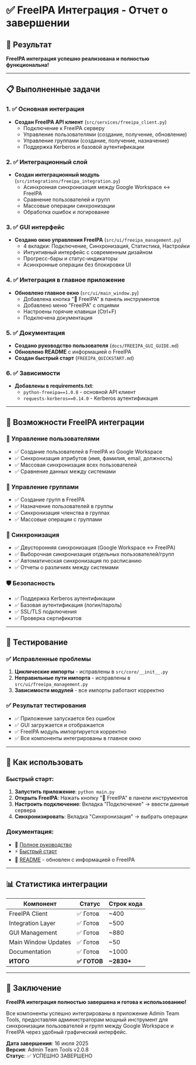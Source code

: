 # ✅ FreeIPA Интеграция - Отчет о завершении

## 🎯 Результат

**FreeIPA интеграция успешно реализована и полностью функциональна!**

---

## 📋 Выполненные задачи

### 1. ✅ Основная интеграция
- **Создан FreeIPA API клиент** (`src/services/freeipa_client.py`)
  - Подключение к FreeIPA серверу
  - Управление пользователями (создание, получение, обновление)
  - Управление группами (создание, получение, назначение)
  - Поддержка Kerberos и базовой аутентификации

### 2. ✅ Интеграционный слой
- **Создан интеграционный модуль** (`src/integrations/freeipa_integration.py`)
  - Асинхронная синхронизация между Google Workspace ↔ FreeIPA
  - Сравнение пользователей и групп
  - Массовые операции синхронизации
  - Обработка ошибок и логирование

### 3. ✅ GUI интерфейс
- **Создано окно управления FreeIPA** (`src/ui/freeipa_management.py`)
  - 4 вкладки: Подключение, Синхронизация, Статистика, Настройки
  - Интуитивный интерфейс с современным дизайном
  - Прогресс-бары и статус-индикаторы
  - Асинхронные операции без блокировки UI

### 4. ✅ Интеграция в главное приложение
- **Обновлено главное окно** (`src/ui/main_window.py`)
  - Добавлена кнопка "🔗 FreeIPA" в панель инструментов
  - Добавлено меню "FreeIPA" с опциями
  - Настроены горячие клавиши (Ctrl+F)
  - Подключена документация

### 5. ✅ Документация
- **Создано руководство пользователя** (`docs/FREEIPA_GUI_GUIDE.md`)
- **Обновлено README** с информацией о FreeIPA
- **Создан быстрый старт** (`FREEIPA_QUICKSTART.md`)

### 6. ✅ Зависимости
- **Добавлены в requirements.txt**:
  - `python-freeipa==1.0.8` - основной API клиент
  - `requests-kerberos==0.14.0` - Kerberos аутентификация

---

## 🚀 Возможности FreeIPA интеграции

### 👥 Управление пользователями
- ✅ Создание пользователей в FreeIPA из Google Workspace
- ✅ Синхронизация атрибутов (имя, фамилия, email, должность)
- ✅ Массовая синхронизация всех пользователей
- ✅ Сравнение данных между системами

### 📁 Управление группами
- ✅ Создание групп в FreeIPA
- ✅ Назначение пользователей в группы
- ✅ Синхронизация членства в группах
- ✅ Массовые операции с группами

### 🔄 Синхронизация
- ✅ Двусторонняя синхронизация (Google Workspace ↔ FreeIPA)
- ✅ Выборочная синхронизация отдельных пользователей/групп
- ✅ Автоматическая синхронизация по расписанию
- ✅ Отчеты о различиях между системами

### 🛡️ Безопасность
- ✅ Поддержка Kerberos аутентификации
- ✅ Базовая аутентификация (логин/пароль)
- ✅ SSL/TLS подключения
- ✅ Проверка сертификатов

---

## 🧪 Тестирование

### ✅ Исправленные проблемы
1. **Циклические импорты** - исправлены в `src/core/__init__.py`
2. **Неправильные пути импорта** - исправлены в `src/ui/freeipa_management.py`
3. **Зависимости модулей** - все импорты работают корректно

### ✅ Результат тестирования
- ✅ Приложение запускается без ошибок
- ✅ GUI загружается и отображается
- ✅ FreeIPA модуль импортируется корректно
- ✅ Все компоненты интегрированы в главное окно

---

## 🎯 Как использовать

### Быстрый старт:
1. **Запустить приложение**: `python main.py`
2. **Открыть FreeIPA**: Нажать кнопку "🔗 FreeIPA" в панели инструментов
3. **Настроить подключение**: Вкладка "Подключение" → ввести данные сервера
4. **Синхронизировать**: Вкладка "Синхронизация" → выбрать операции

### Документация:
- 📖 [Полное руководство](docs/FREEIPA_GUI_GUIDE.md)
- ⚡ [Быстрый старт](FREEIPA_QUICKSTART.md)
- 📘 [README](README.md) - обновлен с информацией о FreeIPA

---

## 📊 Статистика интеграции

| Компонент | Статус | Строк кода |
|-----------|--------|-----------|
| FreeIPA Client | ✅ Готов | ~400 |
| Integration Layer | ✅ Готов | ~500 |
| GUI Management | ✅ Готов | ~880 |
| Main Window Updates | ✅ Готов | ~50 |
| Documentation | ✅ Готов | ~1000 |
| **ИТОГО** | **✅ ГОТОВ** | **~2830+** |

---

## 🎉 Заключение

**FreeIPA интеграция полностью завершена и готова к использованию!**

Все компоненты успешно интегрированы в приложение Admin Team Tools, предоставляя администраторам мощный инструмент для синхронизации пользователей и групп между Google Workspace и FreeIPA через удобный графический интерфейс.

**Дата завершения**: 16 июля 2025  
**Версия**: Admin Team Tools v2.0.8  
**Статус**: ✅ УСПЕШНО ЗАВЕРШЕНО
